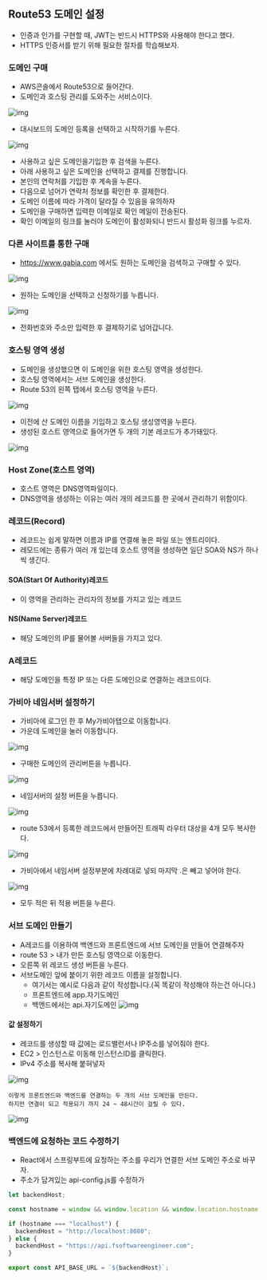 ## Route53 도메인 설정
- 인증과 인가를 구현할 때, JWT는 반드시 HTTPS와 사용해야 한다고 했다.
- HTTPS 인증서를 받기 위해 필요한 절차를 학습해보자.

### 도메인 구매
- AWS콘솔에서 Route53으로 들어간다.
- 도메인과 호스팅 관리를 도와주는 서비스이다.

![img](img/route53.png)

- 대시보드의 도메인 등록을 선택하고 시작하기를 누른다.

![img](img/도메인구매.png)

- 사용하고 싶은 도메인을기입한 후 검색을 누른다.
- 아래 사용하고 싶은 도메인을 선택하고 결제를 진행합니다.
- 본인의 연락처를 기입한 후 계속을 누른다.
- 다음으로 넘어가 연락처 정보를 확인한 후 결제한다.
- 도메인 이름에 따라 가격이 달라질 수 있음을 유의하자
- 도메인을 구매하면 입력한 이메일로 확인 메일이 전송된다.
- 확인 이메일의 링크를 눌러야 도메인이 활성화되니 반드시 활성화 링크를 누르자.

### 다른 사이트를 통한 구매
- https://www.gabia.com 에서도 원하는 도메인을 검색하고 구매할 수 있다.

![img](img/가비아.png)

- 원하는 도메인을 선택하고 신청하기를 누릅니다.

![img](img/도메인선택.png)

- 전화번호와 주소만 입력한 후 결제하기로 넘어갑니다.


### 호스팅 영역 생성
- 도메인을 생성했으면 이 도메인을 위한 호스팅 영역을 생성한다.
- 호스팅 영역에서는 서브 도메인을 생성한다.
- Route 53의 왼쪽 탭에서 호스팅 영역을 누른다.

![img](img/호스팅영역생성.png)

- 이전에 산 도메인 이름을 기입하고 호스팅 생성영역을 누른다.
- 생성된 호스트 영역으로 들어가면 두 개의 기본 레코드가 추가돼있다.

![img](img/기본레코드.png)


### Host Zone(호스트 영역)
- 호스트 영역은 DNS영역파일이다.
- DNS영역을 생성하는 이유는 여러 개의 레코드를 한 곳에서 관리하기 위함이다.

### 레코드(Record)
- 레코드는 쉽게 말하면 이름과 IP를 연결해 놓은 파일 또는 엔트리이다.
- 레모드에는 종류가 여러 개 있는데 호스트 영역을 생성하면 일단 SOA와 NS가 하나씩 생긴다.
#### SOA(Start Of Authority)레코드
- 이 영역을 관리하는 관리자의 정보를 가지고 있는 레코드

#### NS(Name Server)레코드
- 해당 도메인의 IP를 물어볼 서버들을 가지고 있다.

### A레코드
- 해당 도메인을 특정 IP 또는 다른 도메인으로 연결하는 레코드이다.

### 가비아 네임서버 설정하기
- 가비아에 로그인 한 후 My가비아탭으로 이동합니다.
- 가운데 도메인을 눌러 이동합니다.

![img](img/도메인관리.png)

- 구매한 도메인의 관리버튼을 누릅니다.

![img](img/관리설정.png)

- 네임서버의 설정 버튼을 누릅니다.

![img](img/네임서버설정.png)

- route 53에서 등록한 레코드에서 만들어진 트래픽 라우터 대상을 4개 모두 복사한다.

![img](img/라우팅대상.png)

- 가비아에서 네임서버 설정부분에 차례대로 넣되 마지막 .은 빼고 넣어야 한다.

![img](img/가비아네임설정.png)

- 모두 적은 뒤 적용 버튼을 누른다.

### 서브 도메인 만들기
- A레코드를 이용하여 백엔드와 프론트엔드에 서브 도메인을 만들어 연결해주자
- route 53 > 내가 만든 호스팅 영역으로 이동한다.
- 오른쪽 위 레코드 생성 버튼을 누른다.
- 서브도메인 앞에 붙이기 위한 레코드 이름을 설정합니다.
    - 여기서는 예시로 다음과 같이 작성합니다.(꼭 똑같이 작성해야 하는건 아니다.)
    - 프론트엔드에 app.자기도메인
    - 백엔드에서는 api.자기도메인
![img](img/레코드생성.png)

#### 값 설정하기
- 레코드를 생성할 때 값에는 로드밸런서나 IP주소를 넣어줘야 한다.
- EC2 > 인스턴스로 이동해 인스턴스ID를 클릭한다.
- IPv4 주소를 복사해 붙혀넣자

![img](img/ec2퍼블릭ip.png)

```
이렇게 프론트엔드와 백엔드를 연결하는 두 개의 서브 도메인을 만든다.
하지만 연결이 되고 적용되기 까지 24 ~ 48시간이 걸릴 수 있다.
```

![img](img/서브도메인생성.png)

### 백엔드에 요청하는 코드 수정하기
- React에서 스프링부트에 요청하는 주소를 우리가 연결한 서브 도메인 주소로 바꾸자.
- 주소가 담겨있는 api-config.js를 수정하가
```js
let backendHost;

const hostname = window && window.location && window.location.hostname;

if (hostname === "localhost") {
  backendHost = "http://localhost:8080";
} else {
  backendHost = "https://api.fsoftwareengineer.com";
}

export const API_BASE_URL = `${backendHost}`;
```







